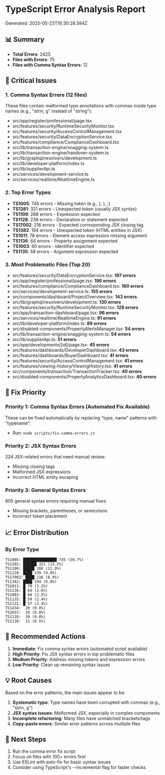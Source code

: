 # TypeScript Error Analysis Report

Generated: 2025-05-23T16:30:28.584Z

## 📊 Summary

- **Total Errors**: 2425
- **Files with Errors**: 75
- **Files with Comma Syntax Errors**: 12

## 🔴 Critical Issues

### 1. Comma Syntax Errors (12 files)
These files contain malformed type annotations with commas inside type names (e.g., "strin, g" instead of "string"):

- src/app/register/professional/page.tsx
- src/features/security/RuntimeSecurityMonitor.tsx
- src/features/security/AccessControlManagement.tsx
- src/features/security/DataEncryptionService.tsx
- src/features/compliance/ComplianceDashboard.tsx
- src/lib/transaction-engine/snagging-system.ts
- src/lib/transaction-engine/handover-system.ts
- src/lib/graphql/resolvers/development.ts
- src/lib/developer-platform/index.ts
- src/lib/supplierApi.ts
- src/services/development-service.ts
- src/services/realtime/RealtimeEngine.ts

### 2. Top Error Types
- **TS1005**: 745 errors - Missing token (e.g., }, ), ;)
- **TS1381**: 321 errors - Unexpected token (usually JSX syntax)
- **TS1109**: 288 errors - Expression expected
- **TS1128**: 238 errors - Declaration or statement expected
- **TS17002**: 216 errors - Expected corresponding JSX closing tag
- **TS1382**: 194 errors - Unexpected token (HTML entities in JSX)
- **TS1011**: 78 errors - Element access expression missing argument
- **TS1136**: 64 errors - Property assignment expected
- **TS1003**: 60 errors - Identifier expected
- **TS1135**: 59 errors - Argument expression expected

### 3. Most Problematic Files (Top 20)
- src/features/security/DataEncryptionService.tsx: **197 errors**
- src/app/register/professional/page.tsx: **196 errors**
- src/features/compliance/ComplianceDashboard.tsx: **160 errors**
- src/services/development-service.ts: **155 errors**
- src/components/dashboard/ProjectOverview.tsx: **143 errors**
- src/lib/graphql/resolvers/development.ts: **130 errors**
- src/features/security/RuntimeSecurityMonitor.tsx: **128 errors**
- src/app/transaction-dashboard/page.tsx: **96 errors**
- src/services/realtime/RealtimeEngine.ts: **91 errors**
- src/lib/developer-platform/index.ts: **89 errors**
- src/disabled-components/PropertyAlertsManager.tsx: **54 errors**
- src/lib/transaction-engine/snagging-system.ts: **54 errors**
- src/lib/supplierApi.ts: **51 errors**
- src/app/developments/[id]/page.tsx: **45 errors**
- src/features/dashboards/DeveloperDashboard.tsx: **43 errors**
- src/features/dashboards/BuyerDashboard.tsx: **41 errors**
- src/features/security/AccessControlManagement.tsx: **41 errors**
- src/features/viewing-history/ViewingHistory.tsx: **41 errors**
- src/components/transaction/TransactionTracker.tsx: **40 errors**
- src/disabled-components/PropertyAnalyticsDashboard.tsx: **40 errors**

## 🔧 Fix Priority

### Priority 1: Comma Syntax Errors (Automated Fix Available)
These can be fixed automatically by replacing "type, name" patterns with "typename":
- Run: `node scripts/fix-comma-errors.js`

### Priority 2: JSX Syntax Errors
224 JSX-related errors that need manual review:
- Missing closing tags
- Malformed JSX expressions
- Incorrect HTML entity escaping

### Priority 3: General Syntax Errors
805 general syntax errors requiring manual fixes:
- Missing brackets, parentheses, or semicolons
- Incorrect token placement

## 📈 Error Distribution

### By Error Type
```
TS1005: ███████████████ 745 (30.7%)
TS1381: ██████ 321 (13.2%)
TS1109: █████ 288 (11.9%)
TS1128: ████ 238 (9.8%)
TS17002: ████ 216 (8.9%)
TS1382: ████ 194 (8.0%)
TS1011: █ 78 (3.2%)
TS1136: █ 64 (2.6%)
TS1003: █ 60 (2.5%)
TS1135: █ 59 (2.4%)
TS1131: █ 57 (2.4%)
TS1434:  20 (0.8%)
TS2657:  19 (0.8%)
TS1110:  19 (0.8%)
TS1138:  11 (0.5%)
```

## 🎯 Recommended Actions

1. **Immediate**: Fix comma syntax errors (automated script available)
2. **High Priority**: Fix JSX syntax errors in top problematic files
3. **Medium Priority**: Address missing tokens and expression errors
4. **Low Priority**: Clean up remaining syntax issues

## 💡 Root Causes

Based on the error patterns, the main issues appear to be:

1. **Systematic typo**: Type names have been corrupted with commas (e.g., "strin, g")
2. **JSX syntax issues**: Malformed JSX, especially in complex components
3. **Incomplete refactoring**: Many files have unmatched brackets/tags
4. **Copy-paste errors**: Similar error patterns across multiple files

## 🚀 Next Steps

1. Run the comma error fix script
2. Focus on files with 100+ errors first
3. Use ESLint with auto-fix for basic syntax issues
4. Consider using TypeScript's --incremental flag for faster checks
